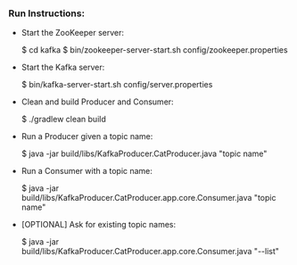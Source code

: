 ### Run Instructions:

- Start the ZooKeeper server:

	$ cd kafka
	$ bin/zookeeper-server-start.sh config/zookeeper.properties

- Start the Kafka server:

	$ bin/kafka-server-start.sh config/server.properties
	
- Clean and build Producer and Consumer:

	$ ./gradlew clean build
	
- Run a Producer given a topic name:

	$ java -jar build/libs/KafkaProducer.CatProducer.java "topic name"

- Run a Consumer with a topic name:
	
	$ java -jar build/libs/KafkaProducer.CatProducer.app.core.Consumer.java "topic name"
				
- [OPTIONAL] Ask for existing topic names:

	$ java -jar build/libs/KafkaProducer.CatProducer.app.core.Consumer.java "--list"

